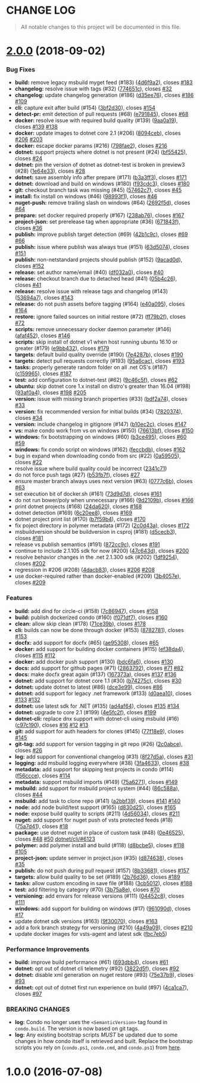 # CHANGE LOG

> All notable changes to this project will be documented in this file.
# [2.0.0](https://github.com/dmccaffery/condo.git/compare/1.0.0...2.0.0) (2018-09-02)


### Bug Fixes

* **build:** remove legacy msbuild myget feed (#183) ([4d6f9a2](https://github.com/dmccaffery/condo.git/commits/4d6f9a2)), closes [#183](https://github.com/dmccaffery/condo.git/issues/183)
* **changelog:** resolve issue with tags (#32) ([774651c](https://github.com/dmccaffery/condo.git/commits/774651c)), closes [#32](https://github.com/dmccaffery/condo.git/issues/32)
* **changelog:** update changelog generation (#186) ([d35ee76](https://github.com/dmccaffery/condo.git/commits/d35ee76)), closes [#186](https://github.com/dmccaffery/condo.git/issues/186) [#109](https://github.com/dmccaffery/condo.git/issues/109)
* **cli:** capture exit after build (#154) ([3bf2d30](https://github.com/dmccaffery/condo.git/commits/3bf2d30)), closes [#154](https://github.com/dmccaffery/condo.git/issues/154)
* **detect-pr:** emit detection of pull requests (#68) ([e791845](https://github.com/dmccaffery/condo.git/commits/e791845)), closes [#68](https://github.com/dmccaffery/condo.git/issues/68)
* **docker:** resolve issue with required build quality (#139) ([9aa0a19](https://github.com/dmccaffery/condo.git/commits/9aa0a19)), closes [#139](https://github.com/dmccaffery/condo.git/issues/139) [#138](https://github.com/dmccaffery/condo.git/issues/138)
* **docker:** update images to dotnet core 2.1 (#206) ([8094ceb](https://github.com/dmccaffery/condo.git/commits/8094ceb)), closes [#206](https://github.com/dmccaffery/condo.git/issues/206) [#203](https://github.com/dmccaffery/condo.git/issues/203)
* **docker:** escape docker params (#216) ([798fae2](https://github.com/dmccaffery/condo.git/commits/798fae2)), closes [#216](https://github.com/dmccaffery/condo.git/issues/216)
* **dotnet:** support projects where dotnet is not present (#24) ([bf55425](https://github.com/dmccaffery/condo.git/commits/bf55425)), closes [#24](https://github.com/dmccaffery/condo.git/issues/24)
* **dotnet:** pin the version of dotnet as dotnet-test is broken in preview3 (#28) ([1e64e33](https://github.com/dmccaffery/condo.git/commits/1e64e33)), closes [#28](https://github.com/dmccaffery/condo.git/issues/28)
* **dotnet:** save assembly info after prepare (#171) ([b3a3ff3](https://github.com/dmccaffery/condo.git/commits/b3a3ff3)), closes [#171](https://github.com/dmccaffery/condo.git/issues/171)
* **dotnet:** download and build on windows (#180) ([f93cdc3](https://github.com/dmccaffery/condo.git/commits/f93cdc3)), closes [#180](https://github.com/dmccaffery/condo.git/issues/180)
* **git:** checkout branch task was missing (#45) ([57462c7](https://github.com/dmccaffery/condo.git/commits/57462c7)), closes [#45](https://github.com/dmccaffery/condo.git/issues/45)
* **install:** fix install on windows (#46) ([98993f1](https://github.com/dmccaffery/condo.git/commits/98993f1)), closes [#46](https://github.com/dmccaffery/condo.git/issues/46)
* **nuget-push:** remove trailing slash on windows (#64) ([2692f5d](https://github.com/dmccaffery/condo.git/commits/2692f5d)), closes [#64](https://github.com/dmccaffery/condo.git/issues/64)
* **prepare:** set docker required properly (#167) ([238ab76](https://github.com/dmccaffery/condo.git/commits/238ab76)), closes [#167](https://github.com/dmccaffery/condo.git/issues/167)
* **project-json:** set prerelease tag when appropriate (#36) ([671843f](https://github.com/dmccaffery/condo.git/commits/671843f)), closes [#36](https://github.com/dmccaffery/condo.git/issues/36)
* **publish:** improve publish target detection (#69) ([42b1c9c](https://github.com/dmccaffery/condo.git/commits/42b1c9c)), closes [#69](https://github.com/dmccaffery/condo.git/issues/69) [#66](https://github.com/dmccaffery/condo.git/issues/66)
* **publish:** issue where publish was always true (#151) ([63d5074](https://github.com/dmccaffery/condo.git/commits/63d5074)), closes [#151](https://github.com/dmccaffery/condo.git/issues/151)
* **publish:** non-netstandard projects should publish (#152) ([9acad0d](https://github.com/dmccaffery/condo.git/commits/9acad0d)), closes [#152](https://github.com/dmccaffery/condo.git/issues/152)
* **release:** set author name/email (#40) ([df032a0](https://github.com/dmccaffery/condo.git/commits/df032a0)), closes [#40](https://github.com/dmccaffery/condo.git/issues/40)
* **release:** checkout branch due to detached head (#41) ([05b4c26](https://github.com/dmccaffery/condo.git/commits/05b4c26)), closes [#41](https://github.com/dmccaffery/condo.git/issues/41)
* **release:** resolve issue with release tags and changelog (#143) ([53694a7](https://github.com/dmccaffery/condo.git/commits/53694a7)), closes [#143](https://github.com/dmccaffery/condo.git/issues/143)
* **release:** do not push assets before tagging (#164) ([e40a095](https://github.com/dmccaffery/condo.git/commits/e40a095)), closes [#164](https://github.com/dmccaffery/condo.git/issues/164)
* **restore:** ignore failed sources on initial restore (#72) ([ff79b2f](https://github.com/dmccaffery/condo.git/commits/ff79b2f)), closes [#72](https://github.com/dmccaffery/condo.git/issues/72)
* **scripts:** remove unnecessary docker daemon parameter (#146) ([afaf452](https://github.com/dmccaffery/condo.git/commits/afaf452)), closes [#146](https://github.com/dmccaffery/condo.git/issues/146)
* **scripts:** skip install of dotnet v1 when host running ubuntu 16.10 or greater (#179) ([e9bb432](https://github.com/dmccaffery/condo.git/commits/e9bb432)), closes [#179](https://github.com/dmccaffery/condo.git/issues/179)
* **targets:** default build quality override (#190) ([7e4287b](https://github.com/dmccaffery/condo.git/commits/7e4287b)), closes [#190](https://github.com/dmccaffery/condo.git/issues/190)
* **targets:** detect pull requests correctly (#193) ([95a6cac](https://github.com/dmccaffery/condo.git/commits/95a6cac)), closes [#193](https://github.com/dmccaffery/condo.git/issues/193)
* **tasks:** properly generate random folder on all .net OS's (#187) ([c159965](https://github.com/dmccaffery/condo.git/commits/c159965)), closes [#187](https://github.com/dmccaffery/condo.git/issues/187)
* **test:** add configuration to dotnet-test (#62) ([9c46c5f](https://github.com/dmccaffery/condo.git/commits/9c46c5f)), closes [#62](https://github.com/dmccaffery/condo.git/issues/62)
* **ubuntu:** skip dotnet core 1.x install on distro's greater than 16.04 (#198) ([93af0a4](https://github.com/dmccaffery/condo.git/commits/93af0a4)), closes [#198](https://github.com/dmccaffery/condo.git/issues/198) [#205](https://github.com/dmccaffery/condo.git/issues/205)
* **version:** issue with missing branch properties (#33) ([bdf2a74](https://github.com/dmccaffery/condo.git/commits/bdf2a74)), closes [#33](https://github.com/dmccaffery/condo.git/issues/33)
* **version:** fix recommended version for initial builds (#34) ([7820374](https://github.com/dmccaffery/condo.git/commits/7820374)), closes [#34](https://github.com/dmccaffery/condo.git/issues/34)
* **version:** include changelog in gitignore (#147) ([b10ec2c](https://github.com/dmccaffery/condo.git/commits/b10ec2c)), closes [#147](https://github.com/dmccaffery/condo.git/issues/147)
* **vs:** make condo work from vs on windows (#150) ([76613bf](https://github.com/dmccaffery/condo.git/commits/76613bf)), closes [#150](https://github.com/dmccaffery/condo.git/issues/150)
* **windows:** fix bootstrapping on windows (#60) ([b3ce495](https://github.com/dmccaffery/condo.git/commits/b3ce495)), closes [#60](https://github.com/dmccaffery/condo.git/issues/60) [#59](https://github.com/dmccaffery/condo.git/issues/59)
* **windows:** fix condo script on windows (#162) ([feccbdb](https://github.com/dmccaffery/condo.git/commits/feccbdb)), closes [#162](https://github.com/dmccaffery/condo.git/issues/162)
* bug in expand when downloading condo from src (#22) ([0a59505](https://github.com/dmccaffery/condo.git/commits/0a59505)), closes [#22](https://github.com/dmccaffery/condo.git/issues/22)
* resolve issue where build quality could be incorrect ([2341c71](https://github.com/dmccaffery/condo.git/commits/2341c71))
* do not force push tags (#27) ([b53fb7f](https://github.com/dmccaffery/condo.git/commits/b53fb7f)), closes [#27](https://github.com/dmccaffery/condo.git/issues/27)
* ensure master branch always uses next version (#63) ([0777c6b](https://github.com/dmccaffery/condo.git/commits/0777c6b)), closes [#63](https://github.com/dmccaffery/condo.git/issues/63)
* set execution bit of docker.sh (#161) ([73d9d7d](https://github.com/dmccaffery/condo.git/commits/73d9d7d)), closes [#161](https://github.com/dmccaffery/condo.git/issues/161)
* do not run bower/poly when unnecessary (#166) ([9d2109b](https://github.com/dmccaffery/condo.git/commits/9d2109b)), closes [#166](https://github.com/dmccaffery/condo.git/issues/166)
* print dotnet projects (#168) ([24da620](https://github.com/dmccaffery/condo.git/commits/24da620)), closes [#168](https://github.com/dmccaffery/condo.git/issues/168)
* dotnet detection (#169) ([6c20ee8](https://github.com/dmccaffery/condo.git/commits/6c20ee8)), closes [#169](https://github.com/dmccaffery/condo.git/issues/169)
* dotnet project print list (#170) ([b7f59b4](https://github.com/dmccaffery/condo.git/commits/b7f59b4)), closes [#170](https://github.com/dmccaffery/condo.git/issues/170)
* fix poject directory in polymer metadata (#172) ([2c0d43a](https://github.com/dmccaffery/condo.git/commits/2c0d43a)), closes [#172](https://github.com/dmccaffery/condo.git/issues/172)
* msbuildversion should be buildversion in csproj (#181) ([d5cecb3](https://github.com/dmccaffery/condo.git/commits/d5cecb3)), closes [#181](https://github.com/dmccaffery/condo.git/issues/181)
* release vs publish semantics (#191) ([872cc9c](https://github.com/dmccaffery/condo.git/commits/872cc9c)), closes [#191](https://github.com/dmccaffery/condo.git/issues/191)
* continue to include 2.1.105 sdk for now (#200) ([47c643d](https://github.com/dmccaffery/condo.git/commits/47c643d)), closes [#200](https://github.com/dmccaffery/condo.git/issues/200)
* resolve behavior changes in the .net 2.1.300 sdk (#202) ([1df9254](https://github.com/dmccaffery/condo.git/commits/1df9254)), closes [#202](https://github.com/dmccaffery/condo.git/issues/202)
* regression in #206 (#208) ([4dacb83](https://github.com/dmccaffery/condo.git/commits/4dacb83)), closes [#206](https://github.com/dmccaffery/condo.git/issues/206) [#208](https://github.com/dmccaffery/condo.git/issues/208)
* use docker-required rather than docker-enabled (#209) ([3b4057e](https://github.com/dmccaffery/condo.git/commits/3b4057e)), closes [#209](https://github.com/dmccaffery/condo.git/issues/209)


### Features

* **build:** add dind for circle-ci (#158) ([7c86947](https://github.com/dmccaffery/condo.git/commits/7c86947)), closes [#158](https://github.com/dmccaffery/condo.git/issues/158)
* **build:** publish dockerized condo (#160) ([f071df7](https://github.com/dmccaffery/condo.git/commits/f071df7)), closes [#160](https://github.com/dmccaffery/condo.git/issues/160)
* **clean:** allow skip clean (#178) ([71ce39b](https://github.com/dmccaffery/condo.git/commits/71ce39b)), closes [#178](https://github.com/dmccaffery/condo.git/issues/178)
* **cli:** builds can now be done through docker (#153) ([8782781](https://github.com/dmccaffery/condo.git/commits/8782781)), closes [#153](https://github.com/dmccaffery/condo.git/issues/153)
* **docfx:** add support for docfx (#65) ([ae95308](https://github.com/dmccaffery/condo.git/commits/ae95308)), closes [#65](https://github.com/dmccaffery/condo.git/issues/65)
* **docker:** add support for building docker containers (#115) ([ef38da4](https://github.com/dmccaffery/condo.git/commits/ef38da4)), closes [#115](https://github.com/dmccaffery/condo.git/issues/115) [#112](https://github.com/dmccaffery/condo.git/issues/112)
* **docker:** add docker push support (#130) ([bdc6fa6](https://github.com/dmccaffery/condo.git/commits/bdc6fa6)), closes [#130](https://github.com/dmccaffery/condo.git/issues/130)
* **docs:** add support for github pages (#71) ([2863792](https://github.com/dmccaffery/condo.git/commits/2863792)), closes [#71](https://github.com/dmccaffery/condo.git/issues/71) [#82](https://github.com/dmccaffery/condo.git/issues/82)
* **docs:** make docfx great again (#137) ([167373a](https://github.com/dmccaffery/condo.git/commits/167373a)), closes [#137](https://github.com/dmccaffery/condo.git/issues/137) [#136](https://github.com/dmccaffery/condo.git/issues/136)
* **dotnet:** add support for dotnet core 1.1 (#30) ([b74275c](https://github.com/dmccaffery/condo.git/commits/b74275c)), closes [#30](https://github.com/dmccaffery/condo.git/issues/30)
* **dotnet:** update dotnet to latest (#86) ([dce3e99](https://github.com/dmccaffery/condo.git/commits/dce3e99)), closes [#86](https://github.com/dmccaffery/condo.git/issues/86)
* **dotnet:** add support for legacy .net framework (#133) ([d0aea10](https://github.com/dmccaffery/condo.git/commits/d0aea10)), closes [#133](https://github.com/dmccaffery/condo.git/issues/133) [#132](https://github.com/dmccaffery/condo.git/issues/132)
* **dotnet:** use latest sdk for .NET (#135) ([ad4af64](https://github.com/dmccaffery/condo.git/commits/ad4af64)), closes [#135](https://github.com/dmccaffery/condo.git/issues/135) [#134](https://github.com/dmccaffery/condo.git/issues/134)
* **dotnet:** upgrade to core 2.1 (#199) ([4e5fc2f](https://github.com/dmccaffery/condo.git/commits/4e5fc2f)), closes [#199](https://github.com/dmccaffery/condo.git/issues/199)
* **dotnet-cli:** replace dnx support with dotnet-cli using msbuild (#16) ([c97c190](https://github.com/dmccaffery/condo.git/commits/c97c190)), closes [#16](https://github.com/dmccaffery/condo.git/issues/16) [#12](https://github.com/dmccaffery/condo.git/issues/12) [#13](https://github.com/dmccaffery/condo.git/issues/13)
* **git:** add support for auth headers for clones (#145) ([77f18e9](https://github.com/dmccaffery/condo.git/commits/77f18e9)), closes [#145](https://github.com/dmccaffery/condo.git/issues/145)
* **git-tag:** add support for version tagging in git repo (#26) ([2c0abce](https://github.com/dmccaffery/condo.git/commits/2c0abce)), closes [#26](https://github.com/dmccaffery/condo.git/issues/26)
* **log:** add support for conventional changelog (#31) ([8f27d5a](https://github.com/dmccaffery/condo.git/commits/8f27d5a)), closes [#31](https://github.com/dmccaffery/condo.git/issues/31)
* **logging:** add msbuild logging everywhere (#38) ([3fa4633](https://github.com/dmccaffery/condo.git/commits/3fa4633)), closes [#38](https://github.com/dmccaffery/condo.git/issues/38)
* **metadata:** add support for skipping test projects in condo (#114) ([f56ccce](https://github.com/dmccaffery/condo.git/commits/f56ccce)), closes [#114](https://github.com/dmccaffery/condo.git/issues/114)
* **metadata:** support msbuild imports (#149) ([75a6271](https://github.com/dmccaffery/condo.git/commits/75a6271)), closes [#149](https://github.com/dmccaffery/condo.git/issues/149)
* **msbuild:** add support for msbuild project system (#44) ([86c588a](https://github.com/dmccaffery/condo.git/commits/86c588a)), closes [#44](https://github.com/dmccaffery/condo.git/issues/44)
* **msbuild:** add task to clone repo (#141) ([a2bbf39](https://github.com/dmccaffery/condo.git/commits/a2bbf39)), closes [#141](https://github.com/dmccaffery/condo.git/issues/141) [#140](https://github.com/dmccaffery/condo.git/issues/140)
* **node:** add node build/test support (#165) ([d830d25](https://github.com/dmccaffery/condo.git/commits/d830d25)), closes [#165](https://github.com/dmccaffery/condo.git/issues/165)
* **node:** expose build quality to scripts (#211) ([4d56034](https://github.com/dmccaffery/condo.git/commits/4d56034)), closes [#211](https://github.com/dmccaffery/condo.git/issues/211)
* **nuget:** add support for nuget push of vsts protected feeds (#18) ([75a7d41](https://github.com/dmccaffery/condo.git/commits/75a7d41)), closes [#18](https://github.com/dmccaffery/condo.git/issues/18)
* **package:** use dotnet nuget in place of custom task (#48) ([0e46525](https://github.com/dmccaffery/condo.git/commits/0e46525)), closes [#48](https://github.com/dmccaffery/condo.git/issues/48) [#50](https://github.com/dmccaffery/condo.git/issues/50) [dotnet/cli/#6123](https://github.com/dmccaffery/condo.git/issues/6123)
* **polymer:** add polymer install and build (#118) ([d8bcbe5](https://github.com/dmccaffery/condo.git/commits/d8bcbe5)), closes [#118](https://github.com/dmccaffery/condo.git/issues/118) [#105](https://github.com/dmccaffery/condo.git/issues/105)
* **project-json:** update semver in project.json (#35) ([d874638](https://github.com/dmccaffery/condo.git/commits/d874638)), closes [#35](https://github.com/dmccaffery/condo.git/issues/35)
* **publish:** do not push during pull request (#157) ([8b33681](https://github.com/dmccaffery/condo.git/commits/8b33681)), closes [#157](https://github.com/dmccaffery/condo.git/issues/157)
* **targets:** allow build quality to be set (#189) ([2b76d36](https://github.com/dmccaffery/condo.git/commits/2b76d36)), closes [#189](https://github.com/dmccaffery/condo.git/issues/189)
* **tasks:** allow custom encoding in save file (#188) ([3cb5012](https://github.com/dmccaffery/condo.git/commits/3cb5012)), closes [#188](https://github.com/dmccaffery/condo.git/issues/188)
* **test:** add filtering by category (#70) ([3b75a8e](https://github.com/dmccaffery/condo.git/commits/3b75a8e)), closes [#70](https://github.com/dmccaffery/condo.git/issues/70)
* **versioning:** add envars for release versions (#111) ([04452c8](https://github.com/dmccaffery/condo.git/commits/04452c8)), closes [#111](https://github.com/dmccaffery/condo.git/issues/111)
* **windows:** add support for building on windows (#17) ([961090d](https://github.com/dmccaffery/condo.git/commits/961090d)), closes [#17](https://github.com/dmccaffery/condo.git/issues/17)
* update dotnet sdk versions (#163) ([9f30070](https://github.com/dmccaffery/condo.git/commits/9f30070)), closes [#163](https://github.com/dmccaffery/condo.git/issues/163)
* add a fork branch strategy for versioning (#210) ([4a49a09](https://github.com/dmccaffery/condo.git/commits/4a49a09)), closes [#210](https://github.com/dmccaffery/condo.git/issues/210)
* update docker images for vsts-agent and latest sdk ([fbc7eb5](https://github.com/dmccaffery/condo.git/commits/fbc7eb5))


### Performance Improvements

* **build:** improve build performance (#61) ([693dbb4](https://github.com/dmccaffery/condo.git/commits/693dbb4)), closes [#61](https://github.com/dmccaffery/condo.git/issues/61)
* **dotnet:** opt out of dotnet cli telemetry (#92) ([3822d5f](https://github.com/dmccaffery/condo.git/commits/3822d5f)), closes [#92](https://github.com/dmccaffery/condo.git/issues/92)
* **dotnet:** disable xml generation on nuget restore (#93) ([75e37b9](https://github.com/dmccaffery/condo.git/commits/75e37b9)), closes [#93](https://github.com/dmccaffery/condo.git/issues/93)
* **dotnet:** opt out of dotnet first run experience on build (#97) ([4ca1ca7](https://github.com/dmccaffery/condo.git/commits/4ca1ca7)), closes [#97](https://github.com/dmccaffery/condo.git/issues/97)


### BREAKING CHANGES

* **log:** 
Condo no longer uses the ```<SemanticVersion>``` tag found in `condo.build`. The version is now based on git tags.
* **log:** 
Any existing bootstrap scripts *MUST* be updated due to some changes in how condo itself is retrieved and built. Replace the bootstrap scripts you rely on (`condo.ps1`, `condo.cmd`, and `condo.ps1`) from [here](https://github.com/pulsebridge/condo/tree/develop/template).


# 1.0.0 (2016-07-08)


